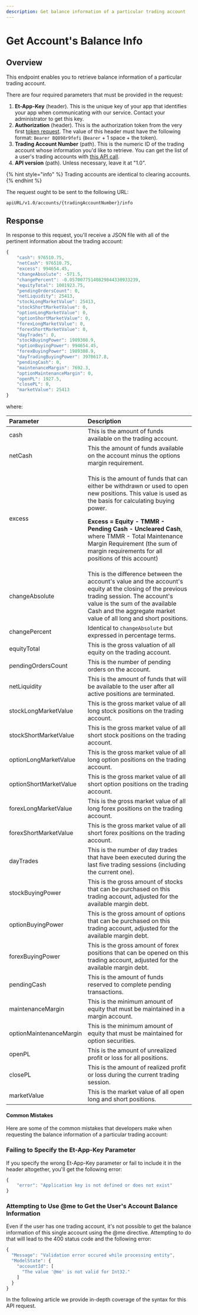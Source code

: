 ```yaml
---
description: Get balance information of a particular trading account
---
```


# Get Account's Balance Info

## Overview

This endpoint enables you to retrieve balance information of a particular trading account.

There are four required parameters that must be provided in the request:

1. **Et-App-Key** \(header\). This is the unique key of your app that identifies your app when communicating with our service. Contact your administrator to get this key.
2. **Authorization** \(header\). This is the authorization token from the very first [token request](../../authentication/requesting-tokens/). The value of this header must have the following format: `Bearer BQ898r9fefi` \(`Bearer` + 1 space + the token\).
3. **Trading Account Number** \(path\). This is the numeric ID of the trading account whose information you'd like to retrieve. You can get the list of a user's trading accounts with [this API call](../list-users-accounts/).
4. **API version** \(path\). Unless necessary, leave it at "1.0".

{% hint style="info" %}
Trading accounts are identical to clearing accounts.
{% endhint %}

The request ought to be sent to the following URL:

```text
apiURL/v1.0/accounts/{tradingAccountNumber}/info
```

## Response

In response to this request, you'll receive a JSON file with all of the pertinent information about the trading account:

```javascript
{
    "cash": 976510.75,
    "netCash": 976510.75,
    "excess": 994654.45,
    "changeAbsolute": -571.5,
    "changePercent": -0.05700775140829844330933239,
    "equityTotal": 1001923.75,
    "pendingOrdersCount": 0,
    "netLiquidity": 25413,
    "stockLongMarketValue": 25413,
    "stockShortMarketValue": 0,
    "optionLongMarketValue": 0,
    "optionShortMarketValue": 0,
    "forexLongMarketValue": 0,
    "forexShortMarketValue": 0,
    "dayTrades": 0,
    "stockBuyingPower": 1989308.9,
    "optionBuyingPower": 994654.45,
    "forexBuyingPower": 1989308.9,
    "dayTradingBuyingPower": 3978617.8,
    "pendingCash": 0,
    "maintenanceMargin": 7692.3,
    "optionMaintenanceMargin": 0,
    "openPL": 1927.5,
    "closePL": 0,
    "marketValue": 25413
}
```

where:

<table>
  <thead>
    <tr>
      <th style="text-align:left">Parameter</th>
      <th style="text-align:left">Description</th>
    </tr>
  </thead>
  <tbody>
    <tr>
      <td style="text-align:left">cash</td>
      <td style="text-align:left">This is the amount of funds available on the trading account.</td>
    </tr>
    <tr>
      <td style="text-align:left">netCash</td>
      <td style="text-align:left">This the amount of funds available on the account minus the options margin
        requirement.</td>
    </tr>
    <tr>
      <td style="text-align:left">excess</td>
      <td style="text-align:left">
        <p>This is the amount of funds that can either be withdrawn or used to open
          new positions. This value is used as the basis for calculating buying power.</p>
        <p><b>Excess = Equity - TMMR - Pending Cash - Uncleared Cash</b>, where TMMR
          - Total Maintenance Margin Requirement (the sum of margin requirements
          for all positions of this account)</p>
      </td>
    </tr>
    <tr>
      <td style="text-align:left">changeAbsolute</td>
      <td style="text-align:left">This is the difference between the account&apos;s value and the account&apos;s
        equity at the closing of the previous trading session. The account&apos;s
        value is the sum of the available Cash and the aggregate market value of
        all long and short positions.</td>
    </tr>
    <tr>
      <td style="text-align:left">changePercent</td>
      <td style="text-align:left">Identical to <code>changeAbsolute</code> but expressed in percentage terms.</td>
    </tr>
    <tr>
      <td style="text-align:left">equityTotal</td>
      <td style="text-align:left">This is the gross valuation of all equity on the trading account.</td>
    </tr>
    <tr>
      <td style="text-align:left">pendingOrdersCount</td>
      <td style="text-align:left">This is the number of pending orders on the account.</td>
    </tr>
    <tr>
      <td style="text-align:left">netLiquidity</td>
      <td style="text-align:left">This is the amount of funds that will be available to the user after all
        active positions are terminated.</td>
    </tr>
    <tr>
      <td style="text-align:left">stockLongMarketValue</td>
      <td style="text-align:left">This is the gross market value of all long stock positions on the trading
        account.</td>
    </tr>
    <tr>
      <td style="text-align:left">stockShortMarketValue</td>
      <td style="text-align:left">This is the gross market value of all short stock positions on the trading
        account.</td>
    </tr>
    <tr>
      <td style="text-align:left">optionLongMarketValue</td>
      <td style="text-align:left">This is the gross market value of all long option positions on the trading
        account.</td>
    </tr>
    <tr>
      <td style="text-align:left">optionShortMarketValue</td>
      <td style="text-align:left">This is the gross market value of all short option positions on the trading
        account.</td>
    </tr>
    <tr>
      <td style="text-align:left">forexLongMarketValue</td>
      <td style="text-align:left">This is the gross market value of all long forex positions on the trading
        account.</td>
    </tr>
    <tr>
      <td style="text-align:left">forexShortMarketValue</td>
      <td style="text-align:left">This is the gross market value of all short forex positions on the trading
        account.</td>
    </tr>
    <tr>
      <td style="text-align:left">dayTrades</td>
      <td style="text-align:left">This is the number of day trades that have been executed during the last
        five trading sessions (including the current one).</td>
    </tr>
    <tr>
      <td style="text-align:left">stockBuyingPower</td>
      <td style="text-align:left">This is the gross amount of stocks that can be purchased on this trading
        account, adjusted for the available margin debt.</td>
    </tr>
    <tr>
      <td style="text-align:left">optionBuyingPower</td>
      <td style="text-align:left">This is the gross amount of options that can be purchased on this trading
        account, adjusted for the available margin debt.</td>
    </tr>
    <tr>
      <td style="text-align:left">forexBuyingPower</td>
      <td style="text-align:left">This is the gross amount of forex positions that can be opened on this
        trading account, adjusted for the available margin debt.</td>
    </tr>
    <tr>
      <td style="text-align:left">pendingCash</td>
      <td style="text-align:left">This is the amount of funds reserved to complete pending transactions.</td>
    </tr>
    <tr>
      <td style="text-align:left">maintenanceMargin</td>
      <td style="text-align:left">This is the minimum amount of equity that must be maintained in a margin
        account.</td>
    </tr>
    <tr>
      <td style="text-align:left">optionMaintenanceMargin</td>
      <td style="text-align:left">This is the minimum amount of equity that must be maintained for option
        securities.</td>
    </tr>
    <tr>
      <td style="text-align:left">openPL</td>
      <td style="text-align:left">This is the amount of unrealized profit or loss for all positions.</td>
    </tr>
    <tr>
      <td style="text-align:left">closePL</td>
      <td style="text-align:left">This is the amount of realized profit or loss during the current trading
        session.</td>
    </tr>
    <tr>
      <td style="text-align:left">marketValue</td>
      <td style="text-align:left">This is the market value of all open long and short positions.</td>
    </tr>
  </tbody>
</table>

#### Common Mistakes

Here are some of the common mistakes that developers make when requesting the balance information of a particular trading account:

### Failing to Specify the Et-App-Key Parameter

If you specify the wrong Et-App-Key parameter or fail to include it in the header altogether, you'll get the following error:

```javascript
{
    "error": "Application key is not defined or does not exist"
}
```

### Attempting to Use @me to Get the User's Account Balance Information

Even if the user has one trading account, it's not possible to get the balance information of this single account using the @me directive. Attempting to do that will lead to the 400 status code and the following error:

```javascript
{
  "Message": "Validation error occured while processing entity",
  "ModelState": {
    "accountId": [
      "The value '@me' is not valid for Int32."
    ]
  }
}
```

In the following article we provide in-depth coverage of the syntax for this API request.


